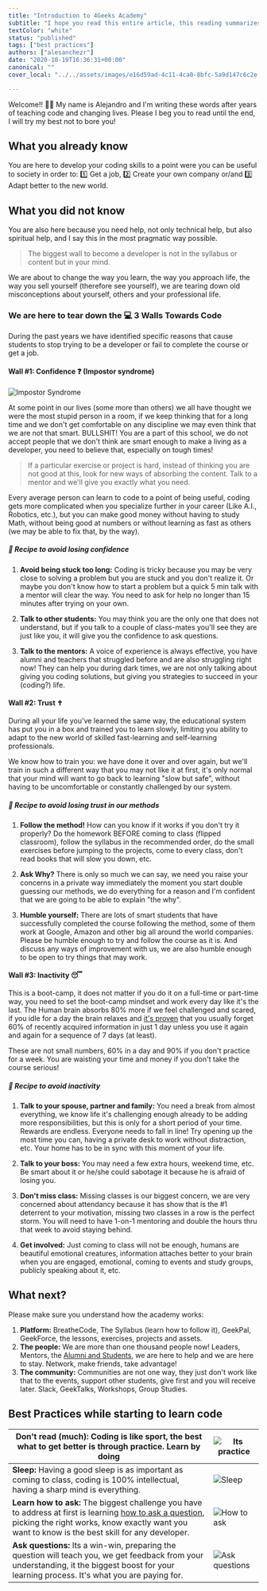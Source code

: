 ```yaml
---
title: "Introduction to 4Geeks Academy"
subtitle: "I hope you read this entire article, this reading summarizes in 8 min the recipe to take full advantage of the academy. The most effective way!"
textColor: "white"
status: "published"
tags: ["best practices"]
authors: ["alesanchezr"]
date: "2020-10-19T16:36:31+00:00"
canonical: ""
cover_local: "../../assets/images/e16d59ad-4c11-4ca0-8bfc-5a9d147c6c2e.jpeg"

---
```


Welcome!! 🤩👏 My name is Alejandro and I'm writing these words after years of teaching code and changing lives. Please I beg you to read until the end, I will try my best not to bore you!

## What you already know

You are here to develop your coding skills to a point were you can be useful to society in order to: 1️⃣ Get a job, 2️⃣ Create your own company or/and 3️⃣ Adapt better to the new world.

## What you did not know

You are also here because you need help, not only technical help, but also spiritual help, and I say this in the most pragmatic way possible.

> The biggest wall to become a developer is not in the syllabus or content but in your mind.

We are about to change the way you learn, the way you approach life, the way you sell yourself (therefore see yourself), we are tearing down old misconceptions about yourself, others and your professional life.

### We are here to tear down the 💻 3 Walls Towards Code 

During the past years we have identified specific reasons that cause students to stop trying to be a developer or fail to complete the course or get a job. 

#### Wall #1: Confidence ❓ (Impostor syndrome)

![Impostor Syndrome](../../assets/images/6cf4655f-665f-4f68-b021-f34238cedd69.png)

At some point in our lives (some more than others) we all have thought we were the most stupid person in a room, if we keep thinking that for a long time and we don't get comfortable on any discipline we may even think that we are not that smart. BULLSHIT! You are a part of this school, we do not accept people that we don't think are smart enough to make a living as a developer, you need to believe that, especially on tough times!

> If a particular exercise or project is hard, instead of thinking you are not good at this, look for new ways of absorbing the content. Talk to a mentor and we'll give you exactly what you need.

Every average person can learn to code to a point of being useful, coding gets more complicated when you specialize further in your career (Like A.I., Robotics, etc.), but you can make good money without having to study Math, without being good at numbers or without learning as fast as others (we may be able to fix that, by the way).

##### 📝 Recipe to avoid losing confidence

1. **Avoid being stuck too long:** Coding is tricky because you may be very close to solving a problem but you are stuck and you don't realize it. Or maybe you don't know how to start a problem but a quick 5 min talk with a mentor will clear the way. You need to ask for help no longer than 15 minutes after trying on your own.

2. **Talk to other students:** You may think you are the only one that does not understand, but if you talk to a couple of class-mates you'll see they are just like you, it will give you the confidence to ask questions.

3. **Talk to the mentors:** A voice of experience is always effective, you have alumni and teachers that struggled before and are also struggling right now! They can help you during dark times, we are not only talking about giving you coding solutions, but giving you strategies to succeed in your (coding?) life.

#### Wall #2: Trust ✝

During all your life you've learned the same way, the educational system has put you in a box and trained you to learn slowly, limiting you ability to adapt to the new world of skilled fast-learning and self-learning professionals.

We know how to train you: we have done it over and over again, but we'll train in such a different way that you may not like it at first, it's only normal that your mind will want to go back to learning "slow but safe", without having to be uncomfortable or constantly challenged by our system.

##### 📝 Recipe to avoid losing trust in our methods

1. **Follow the method!** How can you know if it works if you don't try it properly? Do the homework BEFORE coming to class (flipped classroom), follow the syllabus in the recommended order, do the small exercises before jumping to the projects, come to every class, don't read books that will slow you down, etc.

2. **Ask Why?** There is only so much we can say, we need you raise your concerns in a private way immediately the moment you start double guessing our methods, we do everything for a reason and I'm confident that we are going to be able to explain "the why".

3. **Humble yourself:** There are lots of smart students that have successfully completed the course following the method, some of them work at Google, Amazon and other big all around the world companies. Please be humble enough to try and follow the course as it is. And discuss any ways of improvement with us, we are also humble enough to be open to try things that may work.

#### Wall #3: Inactivity 😴 

This is a boot-camp, it does not matter if you do it on a full-time or part-time way, you need to set the boot-camp mindset and work every day like it's the last. The Human brain absorbs 80% more if we feel challenged and scared, if you idle for a day the brain relaxes and [it's proven](https://www.youtube.com/watch?v=h5PLO4XAXhs) that you usually forget 60% of recently acquired information in just 1 day unless you use it again and again for a sequence of 7 days (at least).  

These are not small numbers, 60% in a day and 90% if you don't practice for a week. You are waisting your time and money if you don't take the course serious! 

##### 📝 Recipe to avoid inactivity

1. **Talk to your spouse, partner and family:** You need a break from almost everything, we know life it's challenging enough already to be adding more responsibilities, but this is only for a short period of your time. Rewards are endless. Everyone needs to fall in line! Try opening up the most time you can, having a private desk to work without distraction, etc. Your home has to be in sync with this moment of your life.

2. **Talk to your boss:** You may need a few extra hours, weekend time, etc. Be smart about it or he/she could sabotage it because he is afraid of losing you.

3. **Don't miss class:** Missing classes is our biggest concern, we are very concerned about attendancy because it has show that is the #1 deterrent to your motivation, missing two classes in a row is the perfect storm. You will need to have 1-on-1 mentoring and double the hours thru that week to avoid staying behind.

4. **Get involved:** Just coming to class will not be enough, humans are beautiful emotional creatures, information attaches better to your brain when you are engaged, emotional, coming to events and study groups, publicly speaking about it, etc. 

## What next?

Please make sure you understand how the academy works:

1. **Platform:** BreatheCode, The Syllabus (learn how to follow it), GeekPal, GeekForce, the lessons, exercises, projects and assets.
2. **The people:** We are more than one thousand people now! Leaders, Mentors, the [Alumni and Students](http://sep.4geeksacademy.com/), we are here to help and we are here to stay. Network, make friends, take advantage!
3. **The community:** Communities are not one way, they just don't work like that to the events, support other students, give first and you will receive later. Slack, GeekTalks, Workshops, Group Studies.


## Best Practices while starting to learn code

| **Don't read (much):** Coding is like sport, the best what to get better is through practice. Learn by doing |    ![Its practice](../../assets/images/01868f7d-4949-4e15-85da-8042ea24a11a.jpeg) |
| ---   | ----      |
| **Sleep:** Having a good sleep is as important as coming to class, coding is 100% intellectual, having a sharp mind is everything. | ![Sleep](../../assets/images/d29be460-cc2e-42e6-bf92-f9516fd7b21a.jpeg) |
| **Learn how to ask:** The biggest challenge you have to address at first is learning [how to ask a question](https://content.breatheco.de/how-to/ask), picking the right works, know exactly want you want to know is the best skill for any developer. | ![How to ask](../../assets/images/fdb86b48-fb0b-4841-8d4d-60d4dbf4d70c.jpeg) |
| **Ask questions:** Its a win-win, preparing the question will teach you, we get feedback from your understanding, it the biggest boost for your learning process. It's what you are paying for. | ![Ask questions](../../assets/images/5e975e91-1447-4117-b50b-b00df99a88a5.jpeg) |
